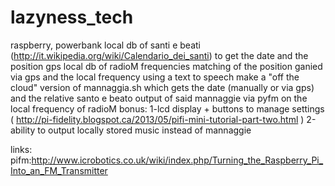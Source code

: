 # lazyness_tech
raspberry, powerbank 
local db of santi e beati (http://it.wikipedia.org/wiki/Calendario_dei_santi)
to get the date and the position gps
local db of radioM frequencies
matching of the position ganied via gps and the local frequency
using a text to speech make a "off the cloud" version of mannaggia.sh which gets the date (manually or via gps) and the relative santo e beato
output of said mannaggie via pyfm on the local frequency of radioM
bonus: 
1-lcd display + buttons to manage settings ( http://pi-fidelity.blogspot.ca/2013/05/pifi-mini-tutorial-part-two.html )
2-ability to output locally stored music instead of mannaggie 

links:
pifm:http://www.icrobotics.co.uk/wiki/index.php/Turning_the_Raspberry_Pi_Into_an_FM_Transmitter
